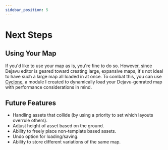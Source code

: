 ```yaml
---
sidebar_position: 5
---
```


# Next Steps

## Using Your Map

If you'd like to use your map as is, you're fine to do so. However, since Dejavu editor is geared toward creating large, expansive maps, it's not ideal to have such a large map all loaded in at once. To combat this, you can use [Cyclone](https://github.com/rukadev/cyclone), a module I created to dynamically load your Dejavu-genrated map with performance considerations in mind.

## Future Features

* Handling assets that collide (by using a priority to set which layouts overrule others).
* Adjust height of asset based on the ground.
* Ability to freely place non-template based assets.
* Undo option for loading/saving.
* Ability to store different variations of the same map.
